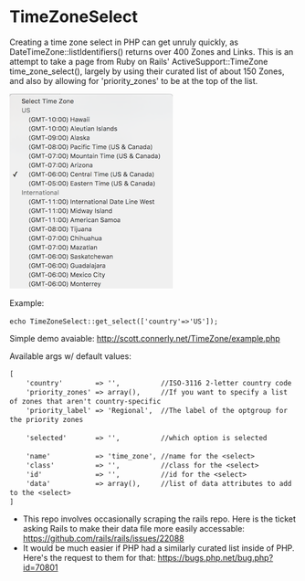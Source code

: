 # TimeZoneSelect
Creating a time zone select in PHP can get unruly quickly, as DateTimeZone::listIdentifiers() returns over 400 Zones and Links. This is an attempt to take a page from Ruby on Rails' ActiveSupport::TimeZone time_zone_select(), largely by using their curated list of about 150 Zones, and also by allowing for 'priority_zones' to be at the top of the list.

![Screenshot of timezone select](timezone-select-screenshot.png?raw=true "Screenshot of timezone select")

Example:

`echo TimeZoneSelect::get_select(['country'=>'US']);`

Simple demo avaiable: http://scott.connerly.net/TimeZone/example.php

Available args w/ default values:
```
[
    'country'        => '',          //ISO-3116 2-letter country code
    'priority_zones' => array(),     //If you want to specify a list of zones that aren't country-specific
    'priority_label' => 'Regional',  //The label of the optgroup for the priority zones

    'selected'       => '',          //which option is selected
    
    'name'           => 'time_zone', //name for the <select>
    'class'          => '',          //class for the <select>
    'id'             => '',          //id for the <select>
    'data'           => array(),     //list of data attributes to add to the <select>
]
```


 * This repo involves occasionally scraping the rails repo. Here is the ticket asking Rails to make their data file more easily accessable: https://github.com/rails/rails/issues/22088
 * It would be much easier if PHP had a similarly curated list inside of PHP. Here's the request to them for that: https://bugs.php.net/bug.php?id=70801
